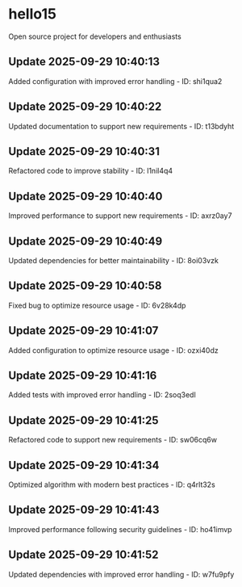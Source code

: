 # hello15
Open source project for developers and enthusiasts

## Update 2025-09-29 10:40:13
Added configuration with improved error handling - ID: shi1qua2


## Update 2025-09-29 10:40:22
Updated documentation to support new requirements - ID: t13bdyht


## Update 2025-09-29 10:40:31
Refactored code to improve stability - ID: l1nil4q4


## Update 2025-09-29 10:40:40
Improved performance to support new requirements - ID: axrz0ay7


## Update 2025-09-29 10:40:49
Updated dependencies for better maintainability - ID: 8oi03vzk


## Update 2025-09-29 10:40:58
Fixed bug to optimize resource usage - ID: 6v28k4dp


## Update 2025-09-29 10:41:07
Added configuration to optimize resource usage - ID: ozxi40dz


## Update 2025-09-29 10:41:16
Added tests with improved error handling - ID: 2soq3edl


## Update 2025-09-29 10:41:25
Refactored code to support new requirements - ID: sw06cq6w


## Update 2025-09-29 10:41:34
Optimized algorithm with modern best practices - ID: q4rlt32s


## Update 2025-09-29 10:41:43
Improved performance following security guidelines - ID: ho41imvp


## Update 2025-09-29 10:41:52
Updated dependencies with improved error handling - ID: w7fu9pfy

